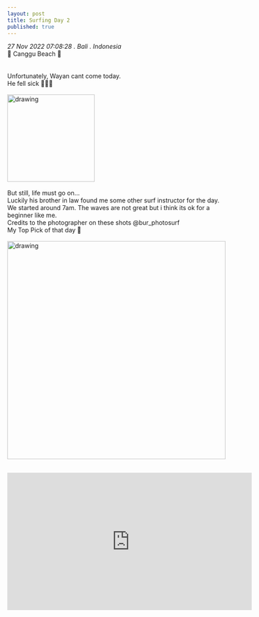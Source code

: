 ```yaml
---
layout: post
title: Surfing Day 2 
published: true
---
```

_27 Nov 2022 07:08:28 . Bali . Indonesia_
<br>
📍 Canggu Beach 📍
<br>
<br>
<br>
Unfortunately, Wayan cant come today.
<br>
He fell sick 🤒🤒🤒
<br>
<br> 
<img src="https://drive.google.com/uc?export=view&id=1-0beImpiNnYDVpfEO0mDPnVPVsUup7sh" alt="drawing" width="200"/>
<br>
<br>
But still, life must go on...
<br>
Luckily his brother in law found me some other surf instructor for the day.
<br>
We started around 7am. The waves are not great but i think its ok for a beginner like me.
<br>
Credits to the photographer on these shots @bur_photosurf
<br>
My Top Pick of that day 💙
<br>
<br>
<img src="https://drive.google.com/uc?export=view&id=1PQE-J1M0uUdnVJHyjvyYAyuLdwfoLnr5" alt="drawing" width="500"/>
<br>
<br>
<iframe width="560" height="315" src="https://www.youtube.com/embed/8A3USZjh7-o" frameborder="0" allow="accelerometer; autoplay; encrypted-media; gyroscope; picture-in-picture" allowfullscreen></iframe>
<br>
<br>
